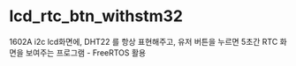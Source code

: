 # lcd_rtc_btn_withstm32

1602A i2c lcd화면에, DHT22 를 항상 표현해주고, 유저 버튼을 누르면 5초간 RTC 화면을 보여주는
프로그램 - FreeRTOS 활용
